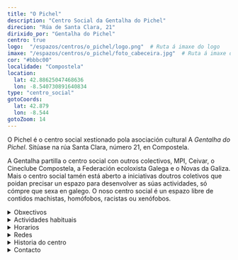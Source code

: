 ```yaml
---
title: "O Pichel"
description: "Centro Social da Gentalha do Pichel"
direcion: "Rúa de Santa Clara, 21"
dirixido_por: "Gentalha do Pichel"
centro: true
logo:  "/espazos/centros/o_pichel/logo.png"  # Ruta á imaxe do logo
imaxe: "/espazos/centros/o_pichel/foto_cabeceira.jpg"  # Ruta á imaxe de fondo
cor: "#bbbc00"
localidade: "Compostela"
location:
  lat: 42.88625047468636
  lon: -8.540730891640834
type: "centro_social"
gotoCoords:
  lat: 42.879
  lon: -8.544
gotoZoom: 14
---
```


O Pichel é o centro social xestionado pola asociación cultural A *Gentalha do Pichel*. Sitúase na rúa Santa Clara, número 21, en Compostela.

A Gentalha partilla o centro social con outros colectivos, MPI, Ceivar, o Cineclube Compostela, a Federación ecoloxista Galega e o Novas da Galiza. Mais o centro social tamén está aberto a iniciativas doutros coletivos que poidan precisar un espazo para desenvolver as súas actividades, só cómpre que sexa en galego. O noso centro social é un espazo libre de contidos machistas, homófobos, racistas ou xenófobos.

<details>
  <summary>Obxectivos</summary>
  <ul>
    <li>Obxectivo 1</li>
    <li>Obxectivo 2</li>
    <li>Obxectivo 3</li>
  </ul>
</details>

<details>
  <summary>Actividades habituais</summary>
  <p>No Centro Social organizamos unha ampla variedade de actividades:</p>
  <ul>
    <li>Talleres</li>
    <li>Charlas</li>
    <li>Proxeccións</li>
    <li>Xuntanzas</li>
  </ul>
</details>

<details>
  <summary>Horarios</summary>
  <p>Os horarios habituais do centro son os seguintes:</p>
  <ul>
    <li><strong>Luns a venres:</strong> 16:00 - 21:00.</li>
    <li><strong>Sábados:</strong> 10:00 - 14:00 e 16:00 - 20:00.</li>
    <li><strong>Domingos:</strong> Pechado, excepto para eventos programados.</li>
  </ul>
</details>

<details>
  <summary>Redes</summary>
  <p>Coñécenos a través de:</p>
  <ul>
    <li>Instragram</li>
    <li>Twiter/X</li>
    <li>Facebook</li>
    <li>Bluesky</li>
  </ul>
</details>

<details>
  <summary>Historia do centro</summary>
  <p></p>
</details>

<details>
  <summary>Contacto</summary>
  <p>Podes contactar connosco a través de:</p>
  <ul>
    <li>Email: contacto@email.com</li>
    <li>Teléfono: 111 111 111</li>
    <li>Enderezo: - </li>
  </ul>
</details>
